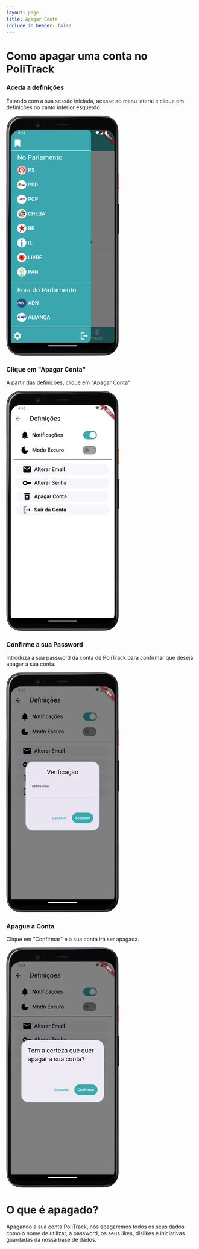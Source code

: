 ```yaml
---
layout: page
title: Apagar Conta
include_in_header: false
---
```


# Como apagar uma conta no PoliTrack

### Aceda a definições
Estando com a sua sessão iniciada, acesse ao menu lateral e clique em definições no canto inferior esquerdo

<img src="../assets/apagarconta/1.png" width=300>


### Clique em "Apagar Conta"
A partir das definições, clique em "Apagar Conta"

<img src="../assets/apagarconta/2.png" width=300>

### Confirme a sua Password
Introduza a sua password da conta de PoliTrack para confirmar que deseja apagar a sua conta.

<img src="../assets/apagarconta/3.png" width=300>

### Apague a Conta
Clique em "Confirmar" e a sua conta irá ser apagada.

<img src="../assets/apagarconta/4.png" width=300>

# O que é apagado?

Apagando a sua conta PoliTrack, nós apagaremos todos os seus dados como o nome de utilizar, a password, os seus likes, dislikes e iniciativas guardadas da nossa base de dados.